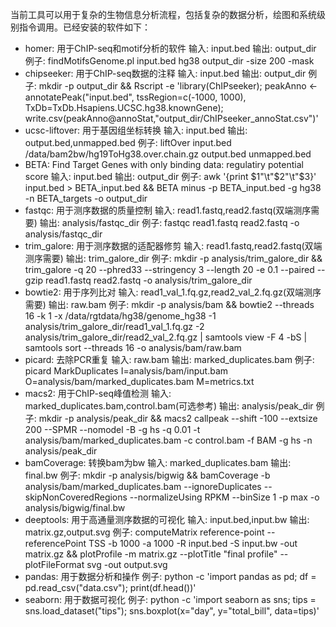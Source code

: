 当前工具可以用于复杂的生物信息分析流程，包括复杂的数据分析，绘图和系统级别指令调用。已经安装的软件如下：
- homer: 用于ChIP-seq和motif分析的软件
    输入: input.bed
    输出: output_dir
    例子: findMotifsGenome.pl input.bed hg38 output_dir -size 200 -mask
- chipseeker: 用于ChIP-seq数据的注释
    输入: input.bed
    输出: output_dir
    例子: mkdir -p output_dir && Rscript -e 'library(ChIPseeker); peakAnno <- annotatePeak("input.bed", tssRegion=c(-1000, 1000), TxDb=TxDb.Hsapiens.UCSC.hg38.knownGene); write.csv(peakAnno@annoStat,"output_dir/ChIPseeker_annoStat.csv")'
- ucsc-liftover: 用于基因组坐标转换
    输入: input.bed
    输出: output.bed,unmapped.bed
    例子: liftOver input.bed /data/bam2bw/hg19ToHg38.over.chain.gz output.bed unmapped.bed
- BETA: Find Target Genes with only binding data: regulatiry potential score
    输入: input.bed
    输出: output_dir
    例子: awk '{print $1"\t"$2"\t"$3}' input.bed > BETA_input.bed && BETA minus -p BETA_input.bed -g hg38 -n BETA_targets -o output_dir
- fastqc: 用于测序数据的质量控制
    输入: read1.fastq,read2.fastq(双端测序需要)
    输出: analysis/fastqc_dir
    例子: fastqc read1.fastq read2.fastq -o analysis/fastqc_dir
- trim_galore: 用于测序数据的适配器修剪
    输入: read1.fastq,read2.fastq(双端测序需要)
    输出: trim_galore_dir
    例子: mkdir -p analysis/trim_galore_dir && trim_galore -q 20 --phred33 --stringency 3 --length 20 -e 0.1 --paired --gzip read1.fastq read2.fastq -o analysis/trim_galore_dir
- bowtie2: 用于序列比对
    输入: read1_val_1.fq.gz,read2_val_2.fq.gz(双端测序需要)
    输出: raw.bam
    例子: mkdir -p analysis/bam && bowtie2 --threads 16 -k 1 -x /data/rgtdata/hg38/genome_hg38 -1 analysis/trim_galore_dir/read1_val_1.fq.gz -2 analysis/trim_galore_dir/read2_val_2.fq.gz | samtools view -F 4 -bS | samtools sort --threads 16 -o analysis/bam/raw.bam
- picard: 去除PCR重复
    输入: raw.bam
    输出: marked_duplicates.bam
    例子: picard MarkDuplicates I=analysis/bam/input.bam O=analysis/bam/marked_duplicates.bam M=metrics.txt
- macs2: 用于ChIP-seq峰值检测
    输入: marked_duplicates.bam,control.bam(可选参考)
    输出: analysis/peak_dir
    例子: mkdir -p analysis/peak_dir && macs2 callpeak --shift -100 --extsize 200 --SPMR --nomodel -B -g hs -q 0.01 -t analysis/bam/marked_duplicates.bam -c control.bam -f BAM -g hs -n analysis/peak_dir
- bamCoverage: 转换bam为bw
    输入: marked_duplicates.bam
    输出: final.bw
    例子: mkdir -p analysis/bigwig && bamCoverage -b analysis/bam/marked_duplicates.bam --ignoreDuplicates  --skipNonCoveredRegions  --normalizeUsing RPKM --binSize 1 -p max -o analysis/bigwig/final.bw
- deeptools: 用于高通量测序数据的可视化
    输入: input.bed,input.bw
    输出: matrix.gz,output.svg
    例子: computeMatrix reference-point --referencePoint TSS -b 1000 -a 1000 -R input.bed -S input.bw -out matrix.gz && plotProfile -m matrix.gz --plotTitle "final profile" --plotFileFormat svg -out output.svg
- pandas: 用于数据分析和操作
    例子: python -c 'import pandas as pd; df = pd.read_csv("data.csv"); print(df.head())'
- seaborn: 用于数据可视化
    例子: python -c 'import seaborn as sns; tips = sns.load_dataset("tips"); sns.boxplot(x="day", y="total_bill", data=tips)'
